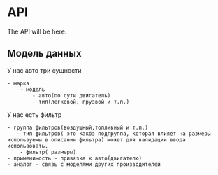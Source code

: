 # API

The API will be here.

## Модель данных

У нас авто три сущности 

    - марка   
        - модель 
            - авто(по сути двигатель)
            - тип(легковой, грузвой и т.п.)

У нас есть фильтр
    
    - группа фильтров(воздушный,топливный и т.п.)
       - тип фильтров( это какбэ подгруппа, которая влияет на размеры используемы в описании фильтра) может для валидации ввода использовать.
        - фильтр( размеры)
    - применимость - привязка к авто(двигателю)
    - аналог - связь с моделями других производителей
